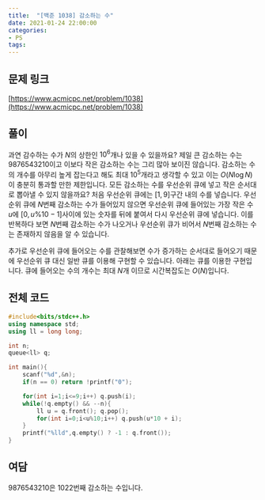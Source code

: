 ```yaml
---
title:  "[백준 1038] 감소하는 수"
date: 2021-01-24 22:00:00
categories: 
- PS
tags:
---
```


## 문제 링크
[https://www.acmicpc.net/problem/1038](https://www.acmicpc.net/problem/1038)

## 풀이

과연 감수하는 수가 $N$의 상한인 $10^6$개나 있을 수 있을까요? 제일 큰 감소하는 수는 $9876543210$이고 이보다 작은 감소하는 수는 그리 많아 보이진 않습니다. 감소하는 수의 개수를 아무리 높게 잡는다고 해도 최대 $10^5$개라고 생각할 수 있고 이는 $O(N \log N)$이 충분히 통과할 만한 제한입니다. 모든 감소하는 수를 우선순위 큐에 넣고 작은 순서대로 뽑아낼 수 있지 않을까요? 처음 우선순위 큐에는 $[1,9]$구간 내의 수를 넣습니다. 우선순위 큐에 $N$번째 감소하는 수가 들어있지 않으면 우선순위 큐에 들어있는 가장 작은 수 $u$에 $[0,u\%10-1]$사이에 있는 숫자를 뒤에 붙여서 다시 우선순위 큐에 넣습니다. 이를 반복하다 보면 $N$번째 감소하는 수가 나오거나 우선순위 큐가 비어서 $N$번째 감소하는 수는 존재하지 않음을 알 수 있습니다. 

추가로 우선순위 큐에 들어오는 수를 관찰해보면 수가 증가하는 순서대로 들어오기 때문에 우선순위 큐 대신 일반 큐를 이용해 구현할 수 있습니다. 아래는 큐를 이용한 구현입니다. 큐에 들어오는 수의 개수는 최대 $N$개 이므로 시간복잡도는 $O(N)$입니다.



## 전체 코드

```cpp
#include<bits/stdc++.h>
using namespace std;
using ll = long long;

int n;
queue<ll> q;

int main(){
    scanf("%d",&n);
    if(n == 0) return !printf("0");

    for(int i=1;i<=9;i++) q.push(i);
    while(!q.empty() && --n){
        ll u = q.front(); q.pop();
        for(int i=0;i<u%10;i++) q.push(u*10 + i);
    }
    printf("%lld",q.empty() ? -1 : q.front());
}
```

## 여담

$9876543210$은 $1022$번째 감소하는 수입니다.